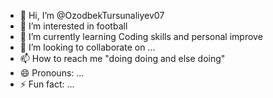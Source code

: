 - 👋 Hi, I’m @OzodbekTursunaliyev07
- 👀 I’m interested in football
- 🌱 I’m currently learning Coding skills and personal improve
- 💞️ I’m looking to collaborate on ...
- 📫 How to reach me "doing doing and else doing"
- 😄 Pronouns: ...
- ⚡ Fun fact: ...

<!---
OzodbekTursunaliyev07/OzodbekTursunaliyev07 is a ✨ special ✨ repository because its `README.md` (this file) appears on your GitHub profile.
You can click the Preview link to take a look at your changes.
--->
